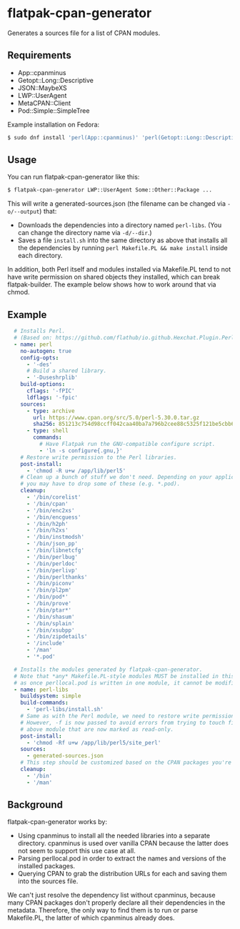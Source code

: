 # flatpak-cpan-generator

Generates a sources file for a list of CPAN modules.

## Requirements

- App::cpanminus
- Getopt::Long::Descriptive
- JSON::MaybeXS
- LWP::UserAgent
- MetaCPAN::Client
- Pod::Simple::SimpleTree

Example installation on Fedora:

```bash
$ sudo dnf install 'perl(App::cpanminus)' 'perl(Getopt::Long::Descriptive)' ...
```

## Usage

You can run flatpak-cpan-generator like this:

```bash
$ flatpak-cpan-generator LWP::UserAgent Some::Other::Package ...
```

This will write a generated-sources.json (the filename can be changed via `-o/--output`) that:

- Downloads the dependencies into a directory named `perl-libs`. (You can change the directory
  name via `-d/--dir`.)
- Saves a file `install.sh` into the same directory as above that installs all the dependencies
  by running `perl Makefile.PL && make install` inside each directory.

In addition, both Perl itself and modules installed via Makefile.PL tend to not have write
permission on shared objects they installed, which can break flatpak-builder. The example
below shows how to work around that via chmod.

## Example

```yaml
  # Installs Perl.
  # (Based on: https://github.com/flathub/io.github.Hexchat.Plugin.Perl)
  - name: perl
    no-autogen: true
    config-opts:
      - '-des'
      # Build a shared library.
      - '-Duseshrplib'
    build-options:
      cflags: '-fPIC'
      ldflags: '-fpic'
    sources:
      - type: archive
        url: https://www.cpan.org/src/5.0/perl-5.30.0.tar.gz
        sha256: 851213c754d98ccff042caa40ba7a796b2cee88c5325f121be5cbb61bbf975f2
      - type: shell
        commands:
          # Have Flatpak run the GNU-compatible configure script.
          - 'ln -s configure{.gnu,}'
    # Restore write permission to the Perl libraries.
    post-install:
      - 'chmod -R u+w /app/lib/perl5'
    # Clean up a bunch of stuff we don't need. Depending on your application,
    # you may have to drop some of these (e.g. *.pod).
    cleanup:
      - '/bin/corelist'
      - '/bin/cpan'
      - '/bin/enc2xs'
      - '/bin/encguess'
      - '/bin/h2ph'
      - '/bin/h2xs'
      - '/bin/instmodsh'
      - '/bin/json_pp'
      - '/bin/libnetcfg'
      - '/bin/perlbug'
      - '/bin/perldoc'
      - '/bin/perlivp'
      - '/bin/perlthanks'
      - '/bin/piconv'
      - '/bin/pl2pm'
      - '/bin/pod*'
      - '/bin/prove'
      - '/bin/ptar*'
      - '/bin/shasum'
      - '/bin/splain'
      - '/bin/xsubpp'
      - '/bin/zipdetails'
      - '/include'
      - '/man'
      - '*.pod'

  # Installs the modules generated by flatpak-cpan-generator.
  # Note that *any* Makefile.PL-style modules MUST be installed in this one step,
  # as once perllocal.pod is written in one module, it cannot be modified by others.
  - name: perl-libs
    buildsystem: simple
    build-commands:
      - 'perl-libs/install.sh'
    # Same as with the Perl module, we need to restore write permission.
    # However, -f is now passed to avoid errors from trying to touch files from the
    # above module that are now marked as read-only.
    post-install:
      - 'chmod -Rf u+w /app/lib/perl5/site_perl'
    sources:
      - generated-sources.json
    # This step should be customized based on the CPAN packages you're using.
    cleanup:
      - '/bin'
      - '/man'
```

## Background

flatpak-cpan-generator works by:

- Using cpanminus to install all the needed libraries into a separate directory. cpanminus is
  used over vanilla CPAN because the latter does not seem to support this use case at all.
- Parsing perllocal.pod in order to extract the names and versions of the installed packages.
- Querying CPAN to grab the distribution URLs for each and saving them into the sources file.

We can't just resolve the dependency list without cpanminus, because many CPAN packages don't
properly declare all their dependencies in the metadata. Therefore, the only way to find them
is to run or parse Makefile.PL, the latter of which cpanminus already does.
